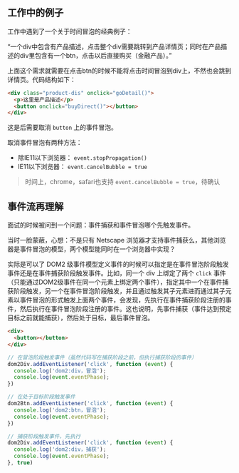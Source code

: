 ## 工作中的例子

工作中遇到了一个关于时间冒泡的经典例子：

“一个div中包含有产品描述，点击整个div需要跳转到产品详情页；同时在产品描述的div里包含有一个btn，点击以后直接购买（金融产品）。”   

上面这个需求就需要在点击btn的时候不能将点击时间冒泡到div上，不然也会跳到详情页。代码结构如下：   

```html
<div class="product-dis" onclick="goDetail()">
  <p>这里是产品描述</p>
  <button onclick="buyDirect()"></button>
</div>
```

这是后需要取消 `button` 上的事件冒泡。   

取消事件冒泡有两种方法：

- 除IE11以下浏览器： `event.stopPropagation()`   
- IE11以下浏览器： `event.cancelBubble = true`

> 时间上，chrome，safari也支持 `event.cancelBubble = true`，待确认

## 事件流再理解

面试的时候被问到一个问题：事件捕获和事件冒泡哪个先触发事件。   

当时一脸蒙蔽，心想：不是只有 Netscape 浏览器才支持事件捕获么，其他浏览器是事件冒泡的模型，两个模型能同时在一个浏览器中实现？   

实际是可以了 DOM2 级事件模型定义事件的时候可以指定是在事件冒泡阶段触发事件还是在事件捕获阶段触发事件。比如，同一个 div 上绑定了两个 `click` 事件（只能通过DOM2级事件在同一个元素上绑定两个事件），指定其中一个在事件捕获阶段触发，另一个在事件冒泡阶段触发，并且通过触发其子元素进而通过其子元素以事件冒泡的形式触发上面两个事件，会发现，先执行在事件捕获阶段注册的事件，然后执行在事件冒泡阶段注册的事件。这也说明，先事件捕获（事件达到预定目标之前就能捕获），然后处于目标，最后事件冒泡。   

```html
<div>
  <button></button>
</div>
```

```js
// 在冒泡阶段触发事件（虽然代码写在捕获阶段之前，但执行捕获阶段的事件）
dom2Div.addEventListener('click', function (event) {
  console.log('dom2:div，冒泡');
  console.log(event.eventPhase);
})

// 在处于目标阶段触发事件
dom2Btn.addEventListener('click', function (event) {
  console.log('dom2:btn，冒泡');
  console.log(event.eventPhase);
})

// 捕获阶段触发事件，先执行
dom2Div.addEventListener('click', function (event) {
  console.log('dom2:div，捕获');
  console.log(event.eventPhase);
}, true)
```
